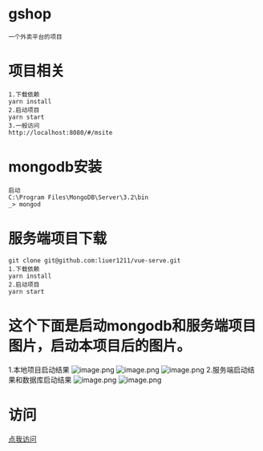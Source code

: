 # gshop
    一个外卖平台的项目
# 项目相关
    1.下载依赖
    yarn install
    2.启动项目
    yarn start
    3.一般访问
    http://localhost:8080/#/msite
# mongodb安装
    启动
    C:\Program Files\MongoDB\Server\3.2\bin
    _> mongod
# 服务端项目下载 
    git clone git@github.com:liuer1211/vue-serve.git
    1.下载依赖
    yarn install
    2.启动项目
    yarn start
# 这个下面是启动mongodb和服务端项目图片，启动本项目后的图片。
  1.本地项目启动结果
  ![image.png](https://liuer1211.github.io/vue_shop/static/img/3.png)
  ![image.png](https://liuer1211.github.io/vue_shop/static/img/6.png)
  ![image.png](https://liuer1211.github.io/vue_shop/static/img/7.png)
  2.服务端启动结果和数据库启动结果
  ![image.png](https://liuer1211.github.io/vue_shop/static/img/4.png)
  ![image.png](https://liuer1211.github.io/vue_shop/static/img/5.png)
# 访问
   [点我访问](https://liuer1211.github.io/vue_shop/dist/#/)
